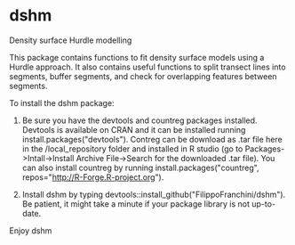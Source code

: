 # dshm
Density surface Hurdle modelling

This package contains functions to fit density surface models using a Hurdle approach. It also contains useful functions to split transect lines into segments, buffer segments, and check for overlapping features between segments.

To install the dshm package:

1) Be sure you have the devtools and countreg packages installed. Devtools is available on CRAN and it can be installed running install.packages("devtools"). Contreg can be download as .tar file here in the /local_repository folder and installed in R studio (go to Packages->Intall->Install Archive File->Search for the downloaded .tar file). You can also install countreg by running install.packages("countreg", repos="http://R-Forge.R-project.org").

2) Install dshm by typing devtools::install_github("FilippoFranchini/dshm"). Be patient, it might take a minute if your package library is not up-to-date.

Enjoy dshm
